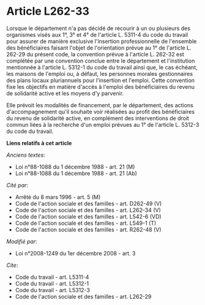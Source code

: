 # Article L262-33

Lorsque le département n'a pas décidé de recourir à un ou plusieurs des organismes visés aux 1°, 3° et 4° de l'article L.
5311-4 du code du travail pour assurer de manière exclusive l'insertion professionnelle de l'ensemble des bénéficiaires
faisant l'objet de l'orientation prévue au 1° de l'article L. 262-29 du présent code, la convention prévue à l'article L.
262-32 est complétée par une convention conclue entre le département et l'institution mentionnée à l'article L. 5312-1 du
code du travail ainsi que, le cas échéant, les maisons de l'emploi ou, à défaut, les personnes morales gestionnaires des
plans locaux pluriannuels pour l'insertion et l'emploi. Cette convention fixe les objectifs en matière d'accès à l'emploi des
bénéficiaires du revenu de solidarité active et les moyens d'y parvenir. 

Elle prévoit les modalités de financement, par le département, des actions d'accompagnement qu'il souhaite voir réalisées au
profit des bénéficiaires du revenu de solidarité active, en complément des interventions de droit commun liées à la recherche
d'un emploi prévues au 1° de l'article L. 5312-3 du code du travail.

**Liens relatifs à cet article**

_Anciens textes_:

  - Loi n°88-1088 du 1 décembre 1988 - art. 21 (M)
  - Loi n°88-1088 du 1 décembre 1988 - art. 21 (Ab)

_Cité par_:

  - Arrêté du 8 mars 1996 - art. 5 (M)
  - Code de l'action sociale et des familles - art. D262-49 (V)
  - Code de l'action sociale et des familles - art. L262-34 (V)
  - Code de l'action sociale et des familles - art. L542-6 (VD)
  - Code de l'action sociale et des familles - art. L549-1 (T)
  - Code de l'action sociale et des familles - art. R262-48 (V)

_Modifié par_:

  - Loi n°2008-1249 du 1er décembre 2008 - art. 3

_Cite_:

  - Code du travail - art. L5311-4
  - Code du travail - art. L5312-1
  - Code du travail - art. L5312-3
  - Code de l'action sociale et des familles - art. L262-29
